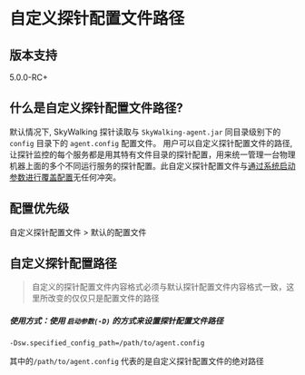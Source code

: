 # 自定义探针配置文件路径

## 版本支持

5.0.0-RC+

## 什么是自定义探针配置文件路径? 
默认情况下, SkyWalking 探针读取与 `SkyWalking-agent.jar` 同目录级别下的 `config` 目录下的 `agent.config` 配置文件。
用户可以自定义探针配置文件的路径,让探针监控的每个服务都是用其特有文件目录的探针配置，用来统一管理一台物理机器上面的多个不同运行服务的探针配置。此自定义探针配置文件与[通过系统启动参数进行覆盖配置](Setting-override-CN.md)无任何冲突。

## 配置优先级
自定义探针配置文件 > 默认的配置文件
 
## 自定义探针配置路径
> 自定义的探针配置文件内容格式必须与默认探针配置文件内容格式一致，这里所改变的仅仅只是配置文件的路径

##### 使用方式：使用 `启动参数(-D)` 的方式来设置探针配置文件路径
 
 ```
 -Dsw.specified_config_path=/path/to/agent.config
 ```
 其中的`/path/to/agent.config` 代表的是自定义探针配置文件的绝对路径
 


  
